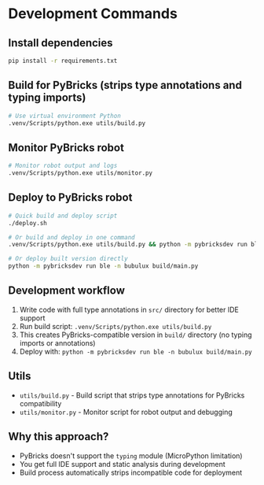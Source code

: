 # Development Commands

## Install dependencies
```bash
pip install -r requirements.txt
```

## Build for PyBricks (strips type annotations and typing imports)
```bash
# Use virtual environment Python
.venv/Scripts/python.exe utils/build.py
```

## Monitor PyBricks robot
```bash
# Monitor robot output and logs
.venv/Scripts/python.exe utils/monitor.py
```

## Deploy to PyBricks robot
```bash
# Quick build and deploy script
./deploy.sh

# Or build and deploy in one command
.venv/Scripts/python.exe utils/build.py && python -m pybricksdev run ble -n bubulux build/main.py

# Or deploy built version directly
python -m pybricksdev run ble -n bubulux build/main.py
```

## Development workflow
1. Write code with full type annotations in `src/` directory for better IDE support
2. Run build script: `.venv/Scripts/python.exe utils/build.py` 
3. This creates PyBricks-compatible version in `build/` directory (no typing imports or annotations)
4. Deploy with: `python -m pybricksdev run ble -n bubulux build/main.py`

## Utils
- `utils/build.py` - Build script that strips type annotations for PyBricks compatibility
- `utils/monitor.py` - Monitor script for robot output and debugging

## Why this approach?
- PyBricks doesn't support the `typing` module (MicroPython limitation)
- You get full IDE support and static analysis during development
- Build process automatically strips incompatible code for deployment
